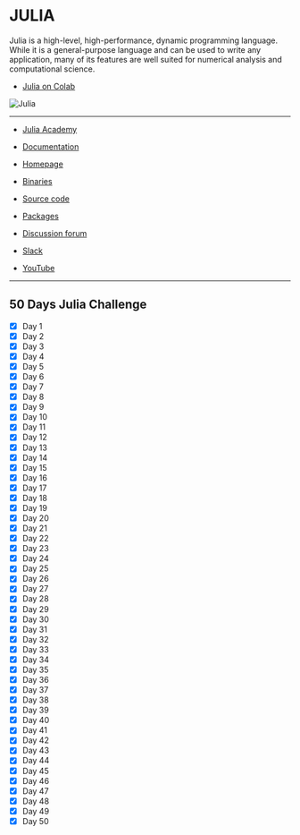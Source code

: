 # JULIA

Julia is a high-level, high-performance, dynamic programming language. While it is a general-purpose language and can be used to write any application, many of its features are well suited for numerical analysis and computational science.

- [Julia on Colab](https://github.com/Amey-Thakur/JULIA/blob/main/JuliaOnColab.ipynb)

![Julia](https://user-images.githubusercontent.com/54937357/139801295-d201875c-9eea-4e55-94a7-8f592e8363ba.jpg)

---

  * [Julia Academy](https://juliaacademy.com)

  * [Documentation](https://docs.julialang.org/en/v1/)

  * [Homepage](https://julialang.org)

  * [Binaries](https://julialang.org/downloads)

  * [Source code](https://github.com/JuliaLang/julia)

  * [Packages](https://julialang.org/packages)

  * [Discussion forum](https://discourse.julialang.org)

  * [Slack](https://julialang.slack.com)

  * [YouTube](https://www.youtube.com/user/JuliaLanguage)

---

## 50 Days Julia Challenge

 - [X] Day 1
 - [X] Day 2
 - [X] Day 3
 - [X] Day 4
 - [X] Day 5
 - [X] Day 6
 - [X] Day 7
 - [X] Day 8
 - [X] Day 9
 - [X] Day 10
 - [X] Day 11
 - [X] Day 12
 - [X] Day 13
 - [X] Day 14
 - [X] Day 15
 - [X] Day 16
 - [X] Day 17
 - [X] Day 18
 - [X] Day 19
 - [X] Day 20
 - [X] Day 21
 - [X] Day 22
 - [X] Day 23
 - [X] Day 24
 - [X] Day 25
 - [X] Day 26
 - [X] Day 27
 - [X] Day 28
 - [X] Day 29
 - [X] Day 30
 - [X] Day 31
 - [X] Day 32
 - [X] Day 33
 - [X] Day 34
 - [X] Day 35
 - [X] Day 36
 - [X] Day 37
 - [X] Day 38
 - [X] Day 39
 - [X] Day 40
 - [X] Day 41
 - [X] Day 42
 - [X] Day 43
 - [X] Day 44
 - [X] Day 45
 - [X] Day 46
 - [X] Day 47
 - [X] Day 48
 - [X] Day 49
 - [X] Day 50
